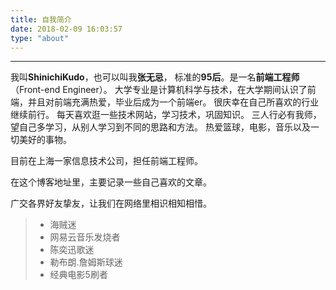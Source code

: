 ```yaml
---
title: 自我简介
date: 2018-02-09 16:03:57
type: "about"
---
```


----------


我叫**ShinichiKudo**，也可以叫我**张无忌**， 标准的**95后**。是一名**前端工程师**（Front-end Engineer）。
大学专业是计算机科学与技术，在大学期间认识了前端，并且对前端充满热爱，毕业后成为一个前端er。
很庆幸在自己所喜欢的行业继续前行。
每天喜欢逛一些技术网站，学习技术，巩固知识。
三人行必有我师，望自己多学习，从别人学习到不同的思路和方法。
热爱篮球，电影，音乐以及一切美好的事物。

目前在上海一家信息技术公司，担任前端工程师。

在这个博客地址里，主要记录一些自己喜欢的文章。

广交各界好友挚友，让我们在网络里相识相知相惜。

> * 海贼迷
> * 网易云音乐发烧者
> * 陈奕迅歌迷
> * 勒布朗.詹姆斯球迷
> * 经典电影5刷者


